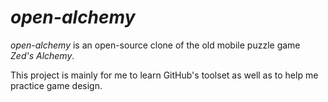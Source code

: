 # *open-alchemy*
*open-alchemy* is an open-source clone of the old mobile puzzle game *Zed's Alchemy*.

This project is mainly for me to learn GitHub's toolset as well as to help me practice game design.
